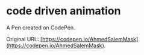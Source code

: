 # code driven animation

A Pen created on CodePen.

Original URL: [https://codepen.io/AhmedSalemMask](https://codepen.io/AhmedSalemMask).
